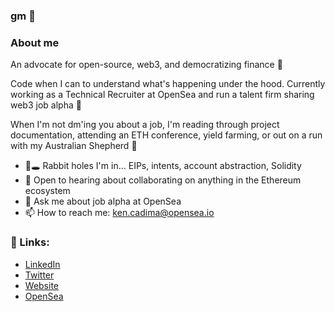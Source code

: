 ### gm 👋

<!--
**kencadima/kencadima** is a ✨ _special_ ✨ repository because its `README.md` (this file) appears on your GitHub profile.
-->
### About me 

An advocate for open-source, web3, and democratizing finance 👐

Code when I can to understand what's happening under the hood. Currently working as a Technical Recruiter at OpenSea and run a talent firm sharing web3 job alpha 🤝  

When I'm not dm'ing you about a job, I'm reading through project documentation, attending an ETH conference, yield farming, or out on a run with my Australian Shepherd 🐶

- 🐇🕳️ Rabbit holes I'm in... EIPs, intents, account abstraction, Solidity 
- 👯 Open to hearing about collaborating on anything in the Ethereum ecosystem 
- 💬 Ask me about job alpha at OpenSea
- 📫 How to reach me: ken.cadima@opensea.io

### 🔗 Links:
- [LinkedIn](https://www.linkedin.com/in/kcadima/)
- [Twitter](https://twitter.com/ken_cadima)
- [Website](https://www.layer2talent.com/)
- [OpenSea](https://opensea.io/sourcerer)
